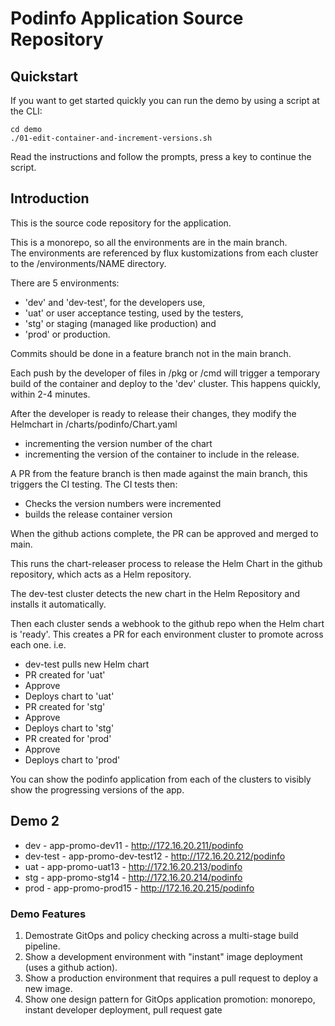 
# Podinfo Application Source Repository

## Quickstart

If you want to get started quickly you can run the demo by using a script at the CLI:
```
cd demo
./01-edit-container-and-increment-versions.sh
```
Read the instructions and follow the prompts, press a key to continue the script.

## Introduction

This is the source code repository for the application. 

This is a monorepo, so all the environments are in the main branch.  
The environments are referenced by flux kustomizations from each cluster to the /environments/NAME directory.

There are 5 environments:
- 'dev' and 'dev-test', for the developers use,
- 'uat' or user acceptance testing, used by the testers,
- 'stg' or staging (managed like production) and
- 'prod' or production.

Commits should be done in a feature branch not in the main branch.

Each push by the developer of files in /pkg or /cmd will trigger a temporary build of the container and deploy to the 'dev' cluster.
This happens quickly, within 2-4 minutes.

After the developer is ready to release their changes, they modify the Helmchart in /charts/podinfo/Chart.yaml
- incrementing the version number of the chart
- incrementing the version of the container to include in the release.

A PR from the feature branch is then made against the main branch, this triggers the CI testing.
The CI tests then:
- Checks the version numbers were incremented
- builds the release container version

When the github actions complete, the PR can be approved and merged to main.

This runs the chart-releaser process to release the Helm Chart in the github repository, which acts as a Helm repository.

The dev-test cluster detects the new chart in the Helm Repository and installs it automatically.

Then each cluster sends a webhook to the github repo when the Helm chart is 'ready'.
This creates a PR for each environment cluster to promote across each one.
i.e.

- dev-test pulls new Helm chart 
- PR created for 'uat' 
- Approve 
- Deploys chart to 'uat'
- PR created for 'stg' 
- Approve 
- Deploys chart to 'stg' 
- PR created for 'prod' 
- Approve 
- Deploys chart to 'prod' 


You can show the podinfo application from each of the clusters to visibly show the progressing versions of the app.

## Demo 2
- dev - app-promo-dev11           - http://172.16.20.211/podinfo
- dev-test - app-promo-dev-test12 - http://172.16.20.212/podinfo
- uat - app-promo-uat13           - http://172.16.20.213/podinfo
- stg - app-promo-stg14           - http://172.16.20.214/podinfo
- prod - app-promo-prod15         - http://172.16.20.215/podinfo


### Demo Features
1. Demostrate GitOps and policy checking across a multi-stage build pipeline.
2. Show a development environment with "instant" image deployment (uses a github action).
3. Show a production environment that requires a pull request to deploy a new image.
4. Show one design pattern for GitOps application promotion: monorepo, instant developer deployment, pull request gate


